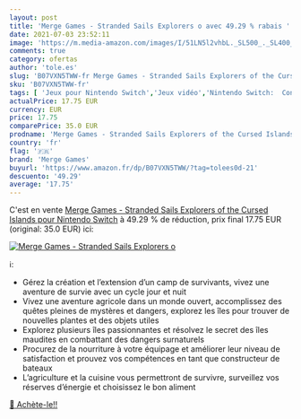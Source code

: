 ```yaml
---
layout: post
title: 'Merge Games - Stranded Sails Explorers o avec 49.29 % rabais '
date: 2021-07-03 23:52:11
image: 'https://m.media-amazon.com/images/I/51LN5l2vhbL._SL500_._SL400_.jpg'
comments: true
category: ofertas
author: 'tole.es'
slug: 'B07VXN5TWW-fr Merge Games - Stranded Sails Explorers of the Cursed...'
sku: 'B07VXN5TWW-fr'
tags: [ 'Jeux pour Nintendo Switch','Jeux vidéo','Nintendo Switch:  Consoles, jeux et accessoires','merge games', ]
actualPrice: 17.75 EUR
currency: EUR
price: 17.75
comparePrice: 35.0 EUR
prodname: 'Merge Games - Stranded Sails Explorers of the Cursed Islands pour Nintendo Switch'
country: 'fr'
flag: '🇫🇷'
brand: 'Merge Games'
buyurl: 'https://www.amazon.fr/dp/B07VXN5TWW/?tag=tolees0d-21'
descuento: '49.29'
average: '17.75'
---
```


C'est en vente [Merge Games - Stranded Sails Explorers of the Cursed Islands pour Nintendo Switch](https://www.amazon.fr/dp/B07VXN5TWW/?tag=tolees0d-21)  à  49.29 % de réduction, prix final  17.75 EUR (original: 35.0 EUR) ici:

[![Merge Games - Stranded Sails Explorers o](https://m.media-amazon.com/images/I/51LN5l2vhbL._SL500_._SL400_.jpg)](https://www.amazon.fr/dp/B07VXN5TWW/?tag=tolees0d-21)

ℹ️:

- Gérez la création et l’extension d’un camp de survivants, vivez une aventure de survie avec un cycle jour et nuit
- Vivez une aventure agricole dans un monde ouvert, accomplissez des quêtes pleines de mystères et dangers, explorez les îles pour trouver de nouvelles plantes et des objets utiles
- Explorez plusieurs îles passionnantes et résolvez le secret des îles maudites en combattant des dangers surnaturels
- Procurez de la nourriture à votre équipage et améliorer leur niveau de satisfaction et prouvez vos compétences en tant que constructeur de bateaux
- L’agriculture et la cuisine vous permettront de survivre, surveillez vos réserves d’énergie et choisissez le bon aliment

[🛒 Achète-le!!](https://www.amazon.fr/dp/B07VXN5TWW/?tag=tolees0d-21)
